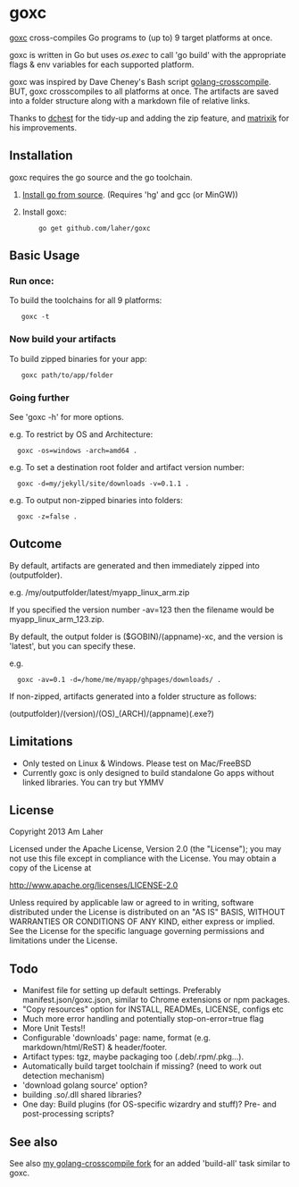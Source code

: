 goxc
====

[goxc](http://www.laher.net.nz/goxc) cross-compiles Go programs to (up to) 9 target platforms at once.

goxc is written in Go but uses *os.exec* to call 'go build' with the appropriate flags & env variables for each supported platform.

goxc was inspired by Dave Cheney's Bash script [golang-crosscompile](https://github.com/davecheney/golang-crosscompile).
BUT, goxc crosscompiles to all platforms at once. The artifacts are saved into a folder structure along with a markdown file of relative links.

Thanks to [dchest](https://github.com/dchest) for the tidy-up and adding the zip feature, and [matrixik](https://bitbucket.org/matrixik) for his improvements.

Installation
--------------
goxc requires the go source and the go toolchain.

 1. [Install go from source](http://golang.org/doc/install/source). (Requires 'hg' and gcc (or MinGW))

 2. Install goxc:

            go get github.com/laher/goxc

Basic Usage
-----------

### Run once:

To build the toolchains for all 9 platforms:

       goxc -t

### Now build your artifacts

To build zipped binaries for your app:

       goxc path/to/app/folder

### Going further

See 'goxc -h' for more options.

e.g. To restrict by OS and Architecture:

      goxc -os=windows -arch=amd64 .

e.g. To set a destination root folder and artifact version number:

      goxc -d=my/jekyll/site/downloads -v=0.1.1 .

e.g. To output non-zipped binaries into folders:

      goxc -z=false .

Outcome
-------

By default, artifacts are generated and then immediately zipped into (outputfolder).

e.g. /my/outputfolder/latest/myapp_linux_arm.zip

If you specified the version number -av=123 then the filename would be myapp_linux_arm_123.zip.

By default, the output folder is ($GOBIN)/(appname)-xc, and the version is 'latest', but you can specify these.

e.g.

      goxc -av=0.1 -d=/home/me/myapp/ghpages/downloads/ .


If non-zipped, artifacts generated into a folder structure as follows:

 (outputfolder)/(version)/(OS)_(ARCH)/(appname)(.exe?)

Limitations
-----------

 * Only tested on Linux & Windows. Please test on Mac/FreeBSD
 * Currently goxc is only designed to build standalone Go apps without linked libraries. You can try but YMMV

License
-------

   Copyright 2013 Am Laher

   Licensed under the Apache License, Version 2.0 (the "License");
   you may not use this file except in compliance with the License.
   You may obtain a copy of the License at

   http://www.apache.org/licenses/LICENSE-2.0

   Unless required by applicable law or agreed to in writing, software
   distributed under the License is distributed on an "AS IS" BASIS,
   WITHOUT WARRANTIES OR CONDITIONS OF ANY KIND, either express or implied.
   See the License for the specific language governing permissions and
   limitations under the License.

Todo
----

 * Manifest file for setting up default settings. Preferably manifest.json/goxc.json, similar to Chrome extensions or npm packages.
 * "Copy resources" option for INSTALL, READMEs, LICENSE, configs etc
 * Much more error handling and potentially stop-on-error=true flag
 * More Unit Tests!!
 * Configurable 'downloads' page: name, format (e.g. markdown/html/ReST) & header/footer.
 * Artifact types: tgz, maybe packaging too (.deb/.rpm/.pkg...).
 * Automatically build target toolchain if missing? (need to work out detection mechanism)
 * 'download golang source' option?
 * building .so/.dll shared libraries?
 * One day: Build plugins (for OS-specific wizardry and stuff)? Pre- and post-processing scripts?

See also
--------
See also [my golang-crosscompile fork](https://github.com/laher/golang-crosscompile) for an added 'build-all' task similar to goxc.
